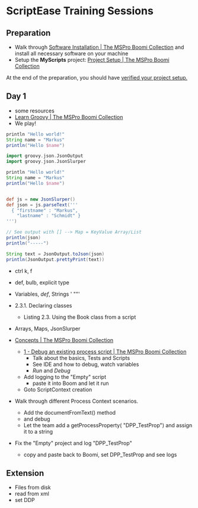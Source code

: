 # ScriptEase Training Sessions

## Preparation

* Walk through [Software Installation | The MSPro Boomi Collection](https://mspro.gitbook.io/the-mspro-boomi-collection/boomi-scriptease/pre-requisites-7deb11c4cf894c33b76456ab85cad596) and install all necessary software on your machine
* Setup the **MyScripts** project: [Project Setup | The MSPro Boomi Collection](https://mspro.gitbook.io/the-mspro-boomi-collection/boomi-scriptease/setup-a-customer-project-a5e8a967b06b4f9d9123b55f72e07145)

At the end of the preparation, you should have [verified your project setup.](https://mspro.gitbook.io/the-mspro-boomi-collection/boomi-scriptease/setup-a-customer-project-a5e8a967b06b4f9d9123b55f72e07145/verify-project-setup)

## Day 1

* some resources 
* [Learn Groovy | The MSPro Boomi Collection](https://mspro.gitbook.io/the-mspro-boomi-collection/boomi-scriptease/knowlede-base/learn-groovy)
* We play!
```groovy
println "Hello world!"
String name = "Markus"
println("Hello $name")
```

```groovy
import groovy.json.JsonOutput
import groovy.json.JsonSlurper

println "Hello world!"
String name = "Markus"
println("Hello $name")


def js = new JsonSlurper()
def json = js.parseText('''
  { "firstname" : "Markus",  
    "lastname" : "Schmidt" }
''')

// See output with [] --> Map = KeyValue Array/List
println(json)
println("-----")

String text = JsonOutput.toJson(json)
println(JsonOutput.prettyPrint(text))
```

  * ctrl k, f
  * def, bulb, explicit type
  * Variables, *def*, Strings ' ""'
  * 2.3.1. Declaring classes
    * Listing 2.3. Using the Book class from a script




  * Arrays, Maps, JsonSlurper

* [Concepts | The MSPro Boomi Collection](https://mspro.gitbook.io/the-mspro-boomi-collection/boomi-scriptease/general)
  * [1 - Debug an existing process script | The MSPro Boomi Collection](https://mspro.gitbook.io/the-mspro-boomi-collection/boomi-scriptease/examples/1-debug-an-existing-process-script)
    * Talk about the basics, Tests and Scripts
    * See IDE and how to debug, watch variables
    * *Run* and *Debug*
  * Add logging to the "Empty" script
    * paste it into Boom and let it run
  * Goto ScriptContext creation
* Walk through different Process Context scenarios.
  * Add the documentFromText() method
  * and debug
  * Let the team add a getProcessProperty( "DPP_TestProp") and assign it to a string
* Fix the "Empty" project and log "DPP_TestProp" 
  * copy and paste back to Boomi, set DPP_TestProp and see logs

## Extension

* Files from disk
* read from xml
* set DDP